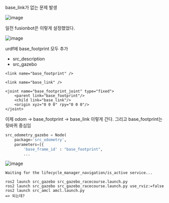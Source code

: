 base_link가 없는 문제 발생

![image](https://user-images.githubusercontent.com/12381733/163363578-ca77fc68-d754-4155-925c-1223a8a3580d.png)

일전 fusionbot은 이렇게 설정했었다.

![image](https://user-images.githubusercontent.com/12381733/163363714-0ced8491-afb9-41b4-8bc2-7dc4958f4abd.png)

urdf에 base_footprint 모두 추가
- src_description
- src_gazebo 

```
<link name="base_footprint" />

<link name="base_link" />

<joint name="base_footprint_joint" type="fixed">
    <parent link="base_footprint"/>
    <child link="base_link"/>
    <origin xyz="0 0 0" rpy="0 0 0"/>
</joint>
```

이제 odom -> base_footprint -> base_link 이렇게 간다. 
그리고 base_footprint는 뒷바퀴 중심임

```python
src_odometry_gazebo = Node(
    package='src_odometry',
    parameters=[{
        'base_frame_id' : "base_footprint",
        ...
```

![image](https://user-images.githubusercontent.com/12381733/163383859-90cee82e-0b18-468f-bc97-5d6279f761b7.png)


```
Waiting for the lifecycle_manager_navigation/is_active service...
```

```
ros2 launch src_gazebo src_gazebo_racecourse.launch.py
ros2 launch src_gazebo src_gazebo_racecourse.launch.py use_rviz:=false
ros2 launch src_amcl amcl.launch.py
=> 되는데?
```